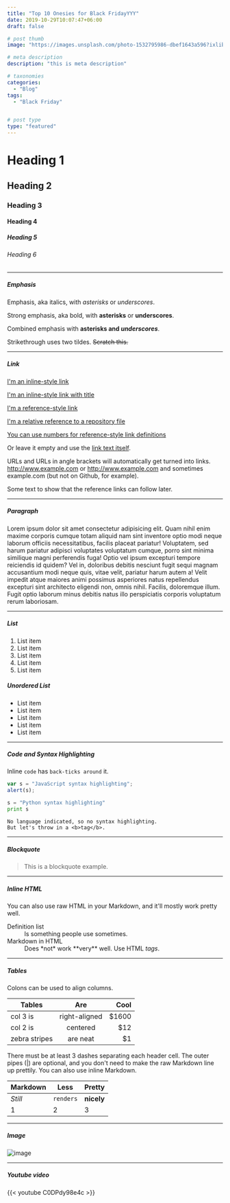 ```yaml
---
title: "Top 10 Onesies for Black FridayYYY"
date: 2019-10-29T10:07:47+06:00
draft: false

# post thumb
image: "https://images.unsplash.com/photo-1532795986-dbef1643a596?ixlib=rb-1.2.1&ixid=eyJhcHBfaWQiOjEyMDd9&auto=format&fit=crop&w=700&q=60"

# meta description
description: "this is meta description"

# taxonomies
categories:
  - "Blog"
tags:
  - "Black Friday"


# post type
type: "featured"
---
```


# Heading 1
## Heading 2
### Heading 3
#### Heading 4
##### Heading 5
###### Heading 6

<hr>

##### Emphasis

Emphasis, aka italics, with *asterisks* or _underscores_.

Strong emphasis, aka bold, with **asterisks** or __underscores__.

Combined emphasis with **asterisks and _underscores_**.

Strikethrough uses two tildes. ~~Scratch this.~~

<hr>

##### Link
[I'm an inline-style link](https://www.google.com)

[I'm an inline-style link with title](https://www.google.com "Google's Homepage")

[I'm a reference-style link][Arbitrary case-insensitive reference text]

[I'm a relative reference to a repository file](../blob/master/LICENSE)

[You can use numbers for reference-style link definitions][1]

Or leave it empty and use the [link text itself].

URLs and URLs in angle brackets will automatically get turned into links.
http://www.example.com or <http://www.example.com> and sometimes
example.com (but not on Github, for example).

Some text to show that the reference links can follow later.

[arbitrary case-insensitive reference text]: https://www.mozilla.org
[1]: http://slashdot.org
[link text itself]: http://www.reddit.com

<hr>

##### Paragraph

Lorem ipsum dolor sit amet consectetur adipisicing elit. Quam nihil enim maxime corporis cumque totam aliquid nam sint inventore optio modi neque laborum officiis necessitatibus, facilis placeat pariatur! Voluptatem, sed harum pariatur adipisci voluptates voluptatum cumque, porro sint minima similique magni perferendis fuga! Optio vel ipsum excepturi tempore reiciendis id quidem? Vel in, doloribus debitis nesciunt fugit sequi magnam accusantium modi neque quis, vitae velit, pariatur harum autem a! Velit impedit atque maiores animi possimus asperiores natus repellendus excepturi sint architecto eligendi non, omnis nihil. Facilis, doloremque illum. Fugit optio laborum minus debitis natus illo perspiciatis corporis voluptatum rerum laboriosam.

<hr>

##### List

1. List item
2. List item
3. List item
4. List item
5. List item


##### Unordered List

* List item
* List item
* List item
* List item
* List item

<hr>

##### Code and Syntax Highlighting

Inline `code` has `back-ticks around` it.

```javascript
var s = "JavaScript syntax highlighting";
alert(s);
```

```python
s = "Python syntax highlighting"
print s
```

```
No language indicated, so no syntax highlighting.
But let's throw in a <b>tag</b>.
```

<hr>

##### Blockquote

> This is a blockquote example.

<hr>

##### Inline HTML

You can also use raw HTML in your Markdown, and it'll mostly work pretty well.

<dl>
  <dt>Definition list</dt>
  <dd>Is something people use sometimes.</dd>

  <dt>Markdown in HTML</dt>
  <dd>Does *not* work **very** well. Use HTML <em>tags</em>.</dd>
</dl>


<hr>

##### Tables

Colons can be used to align columns.

| Tables        | Are           | Cool  |
| ------------- |:-------------:| -----:|
| col 3 is      | right-aligned | $1600 |
| col 2 is      | centered      |   $12 |
| zebra stripes | are neat      |    $1 |

There must be at least 3 dashes separating each header cell.
The outer pipes (|) are optional, and you don't need to make the
raw Markdown line up prettily. You can also use inline Markdown.

Markdown | Less | Pretty
--- | --- | ---
*Still* | `renders` | **nicely**
1 | 2 | 3

<hr>

##### Image

![image](../../images/post/post-1.jpg)

<hr>

##### Youtube video

{{< youtube C0DPdy98e4c >}}
